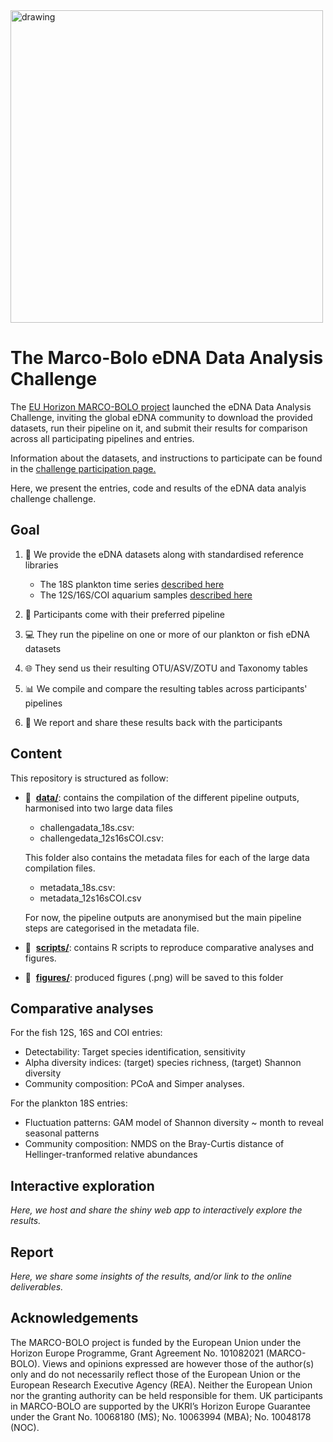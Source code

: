 
<img src="https://www.eu4oceanobs.eu/wp-content/uploads/2023/03/MARCO-BOLO_logo_col.png" alt="drawing" width="500" align="center"/>
</p>

# The Marco-Bolo eDNA Data Analysis Challenge

The [EU Horizon MARCO-BOLO project](https://marcobolo-project.eu/) launched the eDNA Data Analysis Challenge, 
inviting the global eDNA community to download the provided datasets, 
run their pipeline on it, and submit their results for comparison across all participating pipelines and entries.

Information about the datasets, and instructions to participate can be found in the [challenge participation page.](https://github.com/marco-bolo/wp2-wp5-workshop/tree/main/)

Here, we present the entries, code and results of the eDNA data analyis challenge challenge. 

## Goal

1. :floppy_disk:  We provide the eDNA datasets along with standardised reference libraries
    - The 18S plankton time series [described here](https://github.com/marco-bolo/wp2-wp5-workshop/tree/main/?tab=readme-ov-file#plankton-18s-time-series)
    -  The 12S/16S/COI aquarium samples [described here](https://github.com/marco-bolo/wp2-wp5-workshop/tree/main/?tab=readme-ov-file#fish-12s16scoi-aquarium-dataset)

2. :wrench:  Participants come with their preferred pipeline
3. :computer:  They run the pipeline on one or more of our plankton or fish eDNA datasets
4. :globe_with_meridians:  They send us their resulting OTU/ASV/ZOTU and Taxonomy tables

5. :bar_chart:  We compile and compare the resulting tables across participants' pipelines
6. :memo:  We report and share these results back with the participants


## Content

This repository is structured as follow:

- :file_folder: &nbsp;[**data/**](https://github.com/marco-bolo/data-analysis-challenge/tree/master/data):
 contains the compilation of the different pipeline outputs, harmonised into two large data files 
   - challengadata_18s.csv: 
   - challengedata_12s16sCOI.csv: 

   This folder also contains the metadata files for each of the large data compilation files. 
   - metadata_18s.csv:
   - metadata_12s16sCOI.csv

   For now, the pipeline outputs are anonymised but the main pipeline steps are categorised in the metadata file.
- :file_folder: &nbsp;[**scripts/**](https://github.com/marco-bolo/data-analysis-challenge/tree/master/scripts):
 contains R scripts to reproduce comparative analyses and figures.
- :file_folder: &nbsp;[**figures/**](https://github.com/marco-bolo/data-analysis-challenge/tree/master/figures):
 produced figures (.png) will be saved to this folder

 ## Comparative analyses

For the fish 12S, 16S and COI entries:
 - Detectability: Target species identification, sensitivity
 - Alpha diversity indices: (target) species richness, (target) Shannon diversity
 - Community composition: PCoA and Simper analyses.

 For the plankton 18S entries:
 - Fluctuation patterns: GAM model of Shannon diversity ~ month to reveal seasonal patterns
 - Community composition: NMDS on the Bray-Curtis distance of Hellinger-tranformed relative abundances

 
 ## Interactive exploration

*Here, we host and share the shiny web app to interactively explore the results.*

 ## Report

*Here, we share some insights of the results, and/or link to the online deliverables.*

 ## Acknowledgements

The MARCO-BOLO project is funded by the European Union under the Horizon Europe Programme, Grant Agreement No. 101082021 (MARCO-BOLO). Views and opinions expressed are however those of the author(s) only and do not necessarily reflect those of the European Union or the European Research Executive Agency (REA). Neither the European Union nor the granting authority can be held responsible for them.
UK participants in MARCO-BOLO are supported by the UKRI’s Horizon Europe Guarantee under the Grant No. 10068180 (MS); No. 10063994 (MBA); No. 10048178 (NOC).